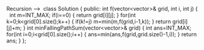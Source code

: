 Recursion -->
​
class Solution {
public:
int f(vector<vector<int>>& grid, int i, int j)
{   int m=INT_MAX;
if(i==0)
{
return grid[i][j];
}
for(int k=0;k<grid[0].size();k++)
{
if(k!=j)
m=min(m,f(grid,i-1,k));
}
return grid[i][j]+m;
}
int minFallingPathSum(vector<vector<int>>& grid) {
int ans=INT_MAX;
for(int i=0;i<grid[0].size();i++)
{
ans=min(ans,f(grid,grid.size()-1,i));
}
return ans;
}
};